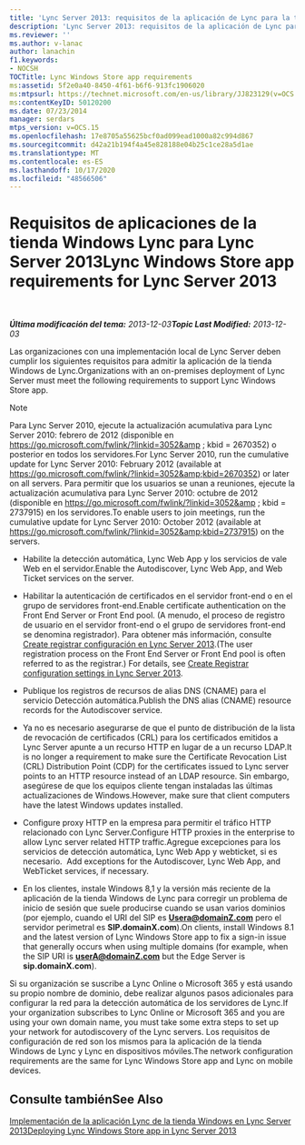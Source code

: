 ```yaml
---
title: 'Lync Server 2013: requisitos de la aplicación de Lync para la tienda Windows'
description: 'Lync Server 2013: requisitos de la aplicación de Lync para la tienda Windows.'
ms.reviewer: ''
ms.author: v-lanac
author: lanachin
f1.keywords:
- NOCSH
TOCTitle: Lync Windows Store app requirements
ms:assetid: 5f2e0a40-8450-4f61-b6f6-913fc1906020
ms:mtpsurl: https://technet.microsoft.com/en-us/library/JJ823129(v=OCS.15)
ms:contentKeyID: 50120200
ms.date: 07/23/2014
manager: serdars
mtps_version: v=OCS.15
ms.openlocfilehash: 17e8705a55625bcf0ad099ead1000a82c994d867
ms.sourcegitcommit: d42a21b194f4a45e828188e04b25c1ce28a5d1ae
ms.translationtype: MT
ms.contentlocale: es-ES
ms.lasthandoff: 10/17/2020
ms.locfileid: "48566506"
---
```

# <a name="lync-windows-store-app-requirements-for-lync-server-2013"></a><span data-ttu-id="11852-103">Requisitos de aplicaciones de la tienda Windows Lync para Lync Server 2013</span><span class="sxs-lookup"><span data-stu-id="11852-103">Lync Windows Store app requirements for Lync Server 2013</span></span>

<div data-xmlns="http://www.w3.org/1999/xhtml">

<div class="topic" data-xmlns="http://www.w3.org/1999/xhtml" data-msxsl="urn:schemas-microsoft-com:xslt" data-cs="https://msdn.microsoft.com/">

<div data-asp="https://msdn2.microsoft.com/asp">



</div>

<div id="mainSection">

<div id="mainBody">

<span> </span>

<span data-ttu-id="11852-104">_**Última modificación del tema:** 2013-12-03_</span><span class="sxs-lookup"><span data-stu-id="11852-104">_**Topic Last Modified:** 2013-12-03_</span></span>

<span data-ttu-id="11852-105">Las organizaciones con una implementación local de Lync Server deben cumplir los siguientes requisitos para admitir la aplicación de la tienda Windows de Lync.</span><span class="sxs-lookup"><span data-stu-id="11852-105">Organizations with an on-premises deployment of Lync Server must meet the following requirements to support Lync Windows Store app.</span></span>

<div>


> [!NOTE]  
> <span data-ttu-id="11852-106">Para Lync Server 2010, ejecute la actualización acumulativa para Lync Server 2010: febrero de 2012 (disponible en <A class=uri href="https://go.microsoft.com/fwlink/?linkid=3052%26kbid=2670352"> https://go.microsoft.com/fwlink/?linkid=3052&amp ; kbid = 2670352</A>) o posterior en todos los servidores.</span><span class="sxs-lookup"><span data-stu-id="11852-106">For Lync Server 2010, run the cumulative update for Lync Server 2010: February 2012 (available at <A class=uri href="https://go.microsoft.com/fwlink/?linkid=3052%26kbid=2670352">https://go.microsoft.com/fwlink/?linkid=3052&amp;kbid=2670352</A>) or later on all servers.</span></span> <span data-ttu-id="11852-107">Para permitir que los usuarios se unan a reuniones, ejecute la actualización acumulativa para Lync Server 2010: octubre de 2012 (disponible en <A class=uri href="https://go.microsoft.com/fwlink/?linkid=3052%26kbid=2737915"> https://go.microsoft.com/fwlink/?linkid=3052&amp ; kbid = 2737915</A>) en los servidores.</span><span class="sxs-lookup"><span data-stu-id="11852-107">To enable users to join meetings, run the cumulative update for Lync Server 2010: October 2012 (available at <A class=uri href="https://go.microsoft.com/fwlink/?linkid=3052%26kbid=2737915">https://go.microsoft.com/fwlink/?linkid=3052&amp;kbid=2737915</A>) on the servers.</span></span>



</div>

  - <span data-ttu-id="11852-108">Habilite la detección automática, Lync Web App y los servicios de vale Web en el servidor.</span><span class="sxs-lookup"><span data-stu-id="11852-108">Enable the Autodiscover, Lync Web App, and Web Ticket services on the server.</span></span>

  - <span data-ttu-id="11852-109">Habilitar la autenticación de certificados en el servidor front-end o en el grupo de servidores front-end.</span><span class="sxs-lookup"><span data-stu-id="11852-109">Enable certificate authentication on the Front End Server or Front End pool.</span></span> <span data-ttu-id="11852-110">(A menudo, el proceso de registro de usuario en el servidor front-end o el grupo de servidores front-end se denomina registrador). Para obtener más información, consulte [Create registrar configuración en Lync Server 2013](lync-server-2013-create-registrar-configuration-settings.md).</span><span class="sxs-lookup"><span data-stu-id="11852-110">(The user registration process on the Front End Server or Front End pool is often referred to as the registrar.) For details, see [Create Registrar configuration settings in Lync Server 2013](lync-server-2013-create-registrar-configuration-settings.md).</span></span>

  - <span data-ttu-id="11852-111">Publique los registros de recursos de alias DNS (CNAME) para el servicio Detección automática.</span><span class="sxs-lookup"><span data-stu-id="11852-111">Publish the DNS alias (CNAME) resource records for the Autodiscover service.</span></span>

  - <span data-ttu-id="11852-112">Ya no es necesario asegurarse de que el punto de distribución de la lista de revocación de certificados (CRL) para los certificados emitidos a Lync Server apunte a un recurso HTTP en lugar de a un recurso LDAP.</span><span class="sxs-lookup"><span data-stu-id="11852-112">It is no longer a requirement to make sure the Certificate Revocation List (CRL) Distribution Point (CDP) for the certificates issued to Lync server points to an HTTP resource instead of an LDAP resource.</span></span> <span data-ttu-id="11852-113">Sin embargo, asegúrese de que los equipos cliente tengan instaladas las últimas actualizaciones de Windows.</span><span class="sxs-lookup"><span data-stu-id="11852-113">However, make sure that client computers have the latest Windows updates installed.</span></span>

  - <span data-ttu-id="11852-114">Configure proxy HTTP en la empresa para permitir el tráfico HTTP relacionado con Lync Server.</span><span class="sxs-lookup"><span data-stu-id="11852-114">Configure HTTP proxies in the enterprise to allow Lync server related HTTP traffic.</span></span><span data-ttu-id="11852-115">Agregue excepciones para los servicios de detección automática, Lync Web App y webticket, si es necesario.</span><span class="sxs-lookup"><span data-stu-id="11852-115">  Add exceptions for the Autodiscover, Lync Web App, and WebTicket services, if necessary.</span></span>

  - <span data-ttu-id="11852-116">En los clientes, instale Windows 8,1 y la versión más reciente de la aplicación de la tienda Windows de Lync para corregir un problema de inicio de sesión que suele producirse cuando se usan varios dominios (por ejemplo, cuando el URI del SIP es **Usera@domainZ.com** pero el servidor perimetral es **SIP.domainX.com**).</span><span class="sxs-lookup"><span data-stu-id="11852-116">On clients, install Windows 8.1 and the latest version of Lync Windows Store app to fix a sign-in issue that generally occurs when using multiple domains (for example, when the SIP URI is **userA@domainZ.com** but the Edge Server is **sip.domainX.com**).</span></span>

<span data-ttu-id="11852-117">Si su organización se suscribe a Lync Online o Microsoft 365 y está usando su propio nombre de dominio, debe realizar algunos pasos adicionales para configurar la red para la detección automática de los servidores de Lync.</span><span class="sxs-lookup"><span data-stu-id="11852-117">If your organization subscribes to Lync Online or Microsoft 365 and you are using your own domain name, you must take some extra steps to set up your network for autodiscovery of the Lync servers.</span></span> <span data-ttu-id="11852-118">Los requisitos de configuración de red son los mismos para la aplicación de la tienda Windows de Lync y Lync en dispositivos móviles.</span><span class="sxs-lookup"><span data-stu-id="11852-118">The network configuration requirements are the same for Lync Windows Store app and Lync on mobile devices.</span></span>

<div>

## <a name="see-also"></a><span data-ttu-id="11852-119">Consulte también</span><span class="sxs-lookup"><span data-stu-id="11852-119">See Also</span></span>


[<span data-ttu-id="11852-120">Implementación de la aplicación Lync de la tienda Windows en Lync Server 2013</span><span class="sxs-lookup"><span data-stu-id="11852-120">Deploying Lync Windows Store app in Lync Server 2013</span></span>](lync-server-2013-deploying-lync-windows-store-app.md)  
  

</div>

</div>

<span> </span>

</div>

</div>

</div>
